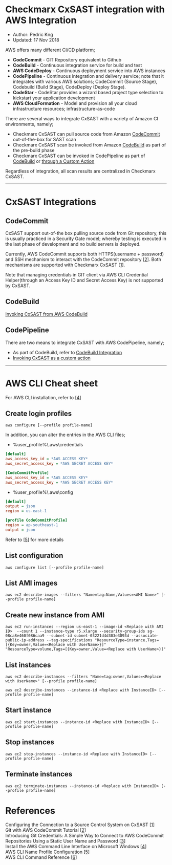 # Checkmarx CxSAST integration with AWS Integration
* Author:   Pedric Kng  
* Updated:  17 Nov 2018

AWS offers many different CI/CD platform;
* **CodeCommit** - GIT Repository equivalent to Github
* **CodeBuild** - Continuous integration service for build and test
* **AWS CodeDeploy** - Continuous deployment service into AWS instances
* **CodePipeline** - Continuous integration and delivery service; note that it integrates with various AWS solutions; CodeCommit (Source Stage), Codebuild (Build Stage), CodeDeploy (Deploy Stage).
* **CodeStar** - CodeStar provides a wizard based project type selection to kickstart your application development
* **AWS CloudFormation** - Model and provision all your cloud infrastructure resources; infrastructure-as-code

There are several ways to integrate CxSAST with a variety of Amazon CI environments, namely;
- Checkmarx CxSAST can pull source code from Amazon [CodeCommit](#CodeCommit) out-of-the-box for SAST scan
- Checkmarx CxSAST scan be invoked from Amazon [CodeBuild](#CodeBuild) as part of the pre-build phase
- Checkmarx CxSAST can be invoked in CodePipeline as part of [CodeBuild](#CodeBuild) or [through a Custom Action](#CodePipeline)

Regardless of integration, all scan results are centralized in Checkmarx CxSAST.

***

# CxSAST Integrations

## CodeCommit
CxSAST support out-of-the box pulling source code from Git repository, this is usually practiced in a Security Gate model; whereby testing is executed in the last phase of development and no build servers is deployed.

Currently, AWS CodeCommit supports both HTTPS(username + password) and SSH mechanism to interact with the CodeCommit repository [[2]]. Both mechanisms are supported with Checkmarx CxSAST [[1]].

Note that managing credentials in GIT client via AWS CLI Credential Helper(through an Access Key ID and Secret Access Key) is not supported by CxSAST.

## CodeBuild
[Invoking CxSAST from AWS CodeBuild](codebuild/README.md)  

## CodePipeline
There are two means to integrate CxSAST with AWS CodePipeline, namely;
- As part of CodeBuild, refer to [CodeBuild Integration](codebuild/README.md)  
- [Invoking CxSAST as a custom action](https://github.com/cx-demo/aws-codepipeline-cx-job-worker)

***

# AWS CLI Cheat sheet
For AWS CLI installation, refer to [[4]]

## Create login profiles
```Batchfile
aws configure [--profile profile-name]
```
In addition, you can alter the entries in the AWS CLI files;  

- %user_profile%\\.aws\\credentials

```ini
[default]
aws_access_key_id = *AWS ACCESS KEY*
aws_secret_access_key = *AWS SECRET ACCESS KEY*

[CodeCommitProfile]
aws_access_key_id = *AWS ACCESS KEY*
aws_secret_access_key = *AWS SECRET ACCESS KEY*
```
- %user_profile%\\.aws\\config

```ini
[default]
output = json
region = us-east-1

[profile CodeCommitProfile]
region = ap-southeast-1
output = json
```

Refer to [[5]] for more details

## List configuration
```Batchfile
aws configure list [--profile profile-name]
```

## List AMI images
```Batchfile
aws ec2 describe-images --filters "Name=tag:Name,Values=<AMI Name>" [--profile profile-name]
```

## Create new instance from AMI
```Batchfile
aws ec2 run-instances --region us-east-1 --image-id <Replace with AMI ID>  --count 1 --instance-type r5.xlarge --security-group-ids sg-08ca8e460f086caa9 --subnet-id subnet-03221d4d303e3893d --associate-public-ip-address --tag-specifications "ResourceType=instance,Tags=[{Key=owner,Value=<Replace with UserName>}]" "ResourceType=volume,Tags=[{Key=owner,Value=<Replace with UserName>}]"
```

## List instances
```Batchfile
aws ec2 describe-instances --filters "Name=tag:owner,Values=<Replace with UserName>" [--profile profile-name]

aws ec2 describe-instances --instance-id <Replace with InstanceID> [--profile profile-name]
```

## Start instance
```Batchfile
aws ec2 start-instances --instance-id <Replace with InstanceID> [--profile profile-name]
```

## Stop instances
```Batchfile
aws ec2 stop-instances --instance-id <Replace with InstanceID> [--profile profile-name]
```

## Terminate instances
```Batchfile
aws ec2 terminate-instances --instance-id <Replace with InstanceID> [--profile profile-name]
```

# References
Configuring the Connection to a Source Control System on CxSAST [[1]]  
Git with AWS CodeCommit Tutorial [[2]]  
Introducing Git Credentials: A Simple Way to Connect to AWS CodeCommit Repositories Using a Static User Name and Password [[3]]  
Install the AWS Command Line Interface on Microsoft Windows [[4]]  
AWS CLI Name Profile Configuration [[5]]  
AWS CLI Command Reference [[6]]  

[1]:https://checkmarx.atlassian.net/wiki/spaces/KC/pages/324927625/Configuring+the+Connection+to+a+Source+Control+System+v8.6.0+and+up "Configuring the Connection to a Source Control System"
[2]:https://docs.aws.amazon.com/codecommit/latest/userguide/getting-started.html#getting-started-create-repo "Git with AWS CodeCommit Tutorial"
[3]:https://aws.amazon.com/blogs/devops/introducing-git-credentials-a-simple-way-to-connect-to-aws-codecommit-repositories-using-a-static-user-name-and-password/ "Introducing Git Credentials: A Simple Way to Connect to AWS CodeCommit Repositories Using a Static User Name and Password"
[4]:https://docs.aws.amazon.com/cli/latest/userguide/awscli-install-windows.html#awscli-install-windows-path "Install the AWS Command Line Interface on Microsoft Windows"
[5]:https://docs.aws.amazon.com/cli/latest/userguide/cli-multiple-profiles.html "AWS CLI Name Profile Configuration"
[6]:https://docs.aws.amazon.com/cli/latest/index.html "AWS CLI Command Reference"

<!--
### Connecting to AWS CodeCommit using aws cli credentials helper (not working)
1. Validate that you have followed [[1]] to setup the AWS Command; note that Python 3.6 and pip is required.
2. Setup a 'CodeCommitProfile' profile in "%user_profile%\\.aws\\credentials"

```yaml
[default]

[CodeCommitProfile]
aws_access_key_id = *AWS ACCESS KEY*
aws_secret_access_key = *AWS SECRET ACCESS KEY*
```
3. Configure additional credential in "%user_profile%\\.gitconfig" for AWS CodeCommit, give the credential a particular domain setting. This can prevent it from overriding other GIT credential e.g., Windows Credential for GitHub.

```yaml
[gui]
[user]
	email = abc@gmail.com
	name = abc
[credential]
    helper = wincred
[credential "https://git-codecommit.*.amazonaws.com"]
	helper = !aws --profile CodeCommitProfile codecommit credential-helper $@
	UseHttpPath = true
```
Using CodeCommit and Github credentials [[4]]

[4]:https://jameswing.net/aws/using-codecommit-and-git-credentials.html "Using CodeCommit and Github credentials"
-->
